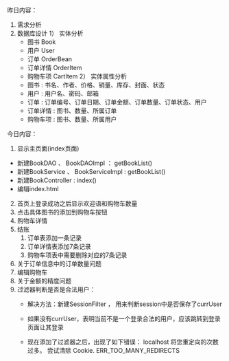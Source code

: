 昨日内容：
1. 需求分析
2. 数据库设计
 1） 实体分析
    - 图书                Book
    - 用户                User
    - 订单                OrderBean
    - 订单详情             OrderItem
    - 购物车项             CartItem
    2） 实体属性分析
    - 图书 : 书名、作者、价格、销量、库存、封面、状态
    - 用户 : 用户名、密码、邮箱
    - 订单 : 订单编号、订单日期、订单金额、订单数量、订单状态、用户
    - 订单详情 : 图书、数量、所属订单
    - 购物车项 : 图书、数量、所属用户

今日内容：
1. 显示主页面(index页面)
  - 新建BookDAO 、 BookDAOImpl ： getBookList()
  - 新建BookService 、 BookServiceImpl : getBookList()
  - 新建BookController : index()
  - 编辑index.html
2. 首页上登录成功之后显示欢迎语和购物车数量
3. 点击具体图书的添加到购物车按钮
4. 购物车详情
5. 结账
   1) 订单表添加一条记录
   2) 订单详情表添加7条记录
   3) 购物车项表中需要删除对应的7条记录
6. 关于订单信息中的订单数量问题
7. 编辑购物车
8. 关于金额的精度问题
9. 过滤器判断是否是合法用户：
   - 解决方法：新建SessionFilter ， 用来判断session中是否保存了currUser
   - 如果没有currUser，表明当前不是一个登录合法的用户，应该跳转到登录页面让其登录

   - 现在添加了过滤器之后，出现了如下错误：
     localhost 将您重定向的次数过多。
     尝试清除 Cookie.
     ERR_TOO_MANY_REDIRECTS